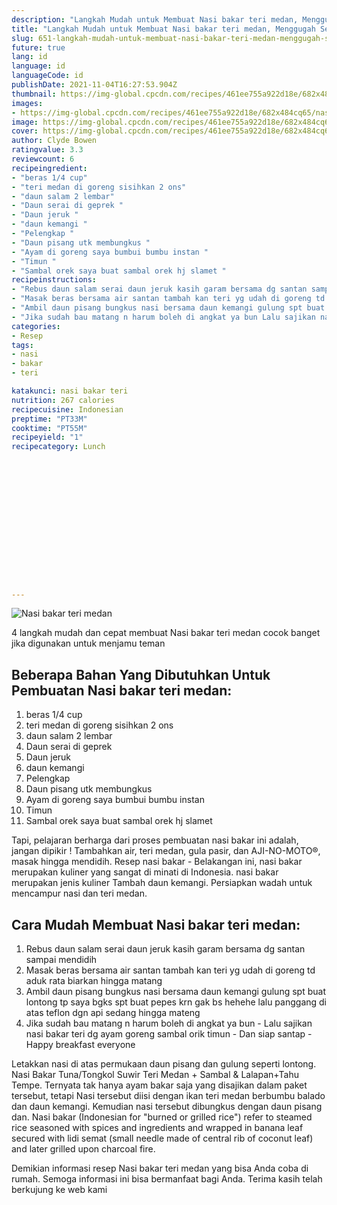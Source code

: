 ```yaml
---
description: "Langkah Mudah untuk Membuat Nasi bakar teri medan, Menggugah Selera"
title: "Langkah Mudah untuk Membuat Nasi bakar teri medan, Menggugah Selera"
slug: 651-langkah-mudah-untuk-membuat-nasi-bakar-teri-medan-menggugah-selera
future: true
lang: id
language: id
languageCode: id
publishDate: 2021-11-04T16:27:53.904Z 
thumbnail: https://img-global.cpcdn.com/recipes/461ee755a922d18e/682x484cq65/nasi-bakar-teri-medan-foto-resep-utama.png
images:
- https://img-global.cpcdn.com/recipes/461ee755a922d18e/682x484cq65/nasi-bakar-teri-medan-foto-resep-utama.png
image: https://img-global.cpcdn.com/recipes/461ee755a922d18e/682x484cq65/nasi-bakar-teri-medan-foto-resep-utama.png
cover: https://img-global.cpcdn.com/recipes/461ee755a922d18e/682x484cq65/nasi-bakar-teri-medan-foto-resep-utama.png
author: Clyde Bowen
ratingvalue: 3.3
reviewcount: 6
recipeingredient:
- "beras 1/4 cup"
- "teri medan di goreng sisihkan 2 ons"
- "daun salam 2 lembar"
- "Daun serai di geprek "
- "Daun jeruk "
- "daun kemangi "
- "Pelengkap "
- "Daun pisang utk membungkus "
- "Ayam di goreng saya bumbui bumbu instan "
- "Timun "
- "Sambal orek saya buat sambal orek hj slamet "
recipeinstructions:
- "Rebus daun salam serai daun jeruk kasih garam bersama dg santan sampai mendidih"
- "Masak beras bersama air santan tambah kan teri yg udah di goreng td aduk rata biarkan hingga matang"
- "Ambil daun pisang bungkus nasi bersama daun kemangi gulung spt buat lontong tp saya bgks spt buat pepes krn gak bs hehehe lalu panggang di atas teflon dgn api sedang hingga mateng"
- "Jika sudah bau matang n harum boleh di angkat ya bun Lalu sajikan nasi bakar teri dg ayam goreng sambal orik timun Dan siap santap Happy breakfast everyone"
categories:
- Resep
tags:
- nasi
- bakar
- teri

katakunci: nasi bakar teri 
nutrition: 267 calories
recipecuisine: Indonesian
preptime: "PT33M"
cooktime: "PT55M"
recipeyield: "1"
recipecategory: Lunch


     
    
    
    
    
    
    
    
    
    
    
      
    
---
```



![Nasi bakar teri medan](https://img-global.cpcdn.com/recipes/461ee755a922d18e/682x484cq65/nasi-bakar-teri-medan-foto-resep-utama.png)

4 langkah mudah dan cepat membuat  Nasi bakar teri medan cocok banget jika digunakan untuk menjamu teman

<!--inarticleads1-->

## Beberapa Bahan Yang Dibutuhkan Untuk Pembuatan Nasi bakar teri medan:

1. beras 1/4 cup
1. teri medan di goreng sisihkan 2 ons
1. daun salam 2 lembar
1. Daun serai di geprek 
1. Daun jeruk 
1. daun kemangi 
1. Pelengkap 
1. Daun pisang utk membungkus 
1. Ayam di goreng saya bumbui bumbu instan 
1. Timun 
1. Sambal orek saya buat sambal orek hj slamet 

Tapi, pelajaran berharga dari proses pembuatan nasi bakar ini adalah, jangan dipikir ! Tambahkan air, teri medan, gula pasir, dan AJI-NO-MOTO®, masak hingga mendidih. Resep nasi bakar - Belakangan ini, nasi bakar merupakan kuliner yang sangat di minati di Indonesia. nasi bakar merupakan jenis kuliner Tambah daun kemangi. Persiapkan wadah untuk mencampur nasi dan teri medan. 

<!--inarticleads2-->

## Cara Mudah Membuat Nasi bakar teri medan:

1. Rebus daun salam serai daun jeruk kasih garam bersama dg santan sampai mendidih
1. Masak beras bersama air santan tambah kan teri yg udah di goreng td aduk rata biarkan hingga matang
1. Ambil daun pisang bungkus nasi bersama daun kemangi gulung spt buat lontong tp saya bgks spt buat pepes krn gak bs hehehe lalu panggang di atas teflon dgn api sedang hingga mateng
1. Jika sudah bau matang n harum boleh di angkat ya bun - Lalu sajikan nasi bakar teri dg ayam goreng sambal orik timun - Dan siap santap - Happy breakfast everyone


Letakkan nasi di atas permukaan daun pisang dan gulung seperti lontong. Nasi Bakar Tuna/Tongkol Suwir Teri Medan + Sambal &amp; Lalapan+Tahu Tempe. Ternyata tak hanya ayam bakar saja yang disajikan dalam paket tersebut, tetapi Nasi tersebut diisi dengan ikan teri medan berbumbu balado dan daun kemangi. Kemudian nasi tersebut dibungkus dengan daun pisang dan. Nasi bakar (Indonesian for &#34;burned or grilled rice&#34;) refer to steamed rice seasoned with spices and ingredients and wrapped in banana leaf secured with lidi semat (small needle made of central rib of coconut leaf) and later grilled upon charcoal fire. 

Demikian informasi  resep Nasi bakar teri medan   yang bisa Anda coba di rumah. Semoga informasi ini bisa bermanfaat bagi Anda. Terima kasih telah berkujung ke web kami
